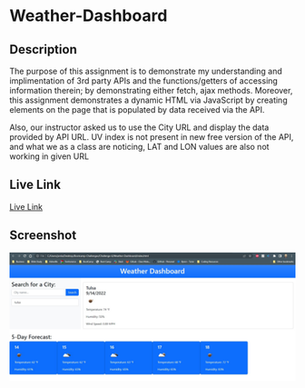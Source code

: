 # Weather-Dashboard

## Description
The purpose of this assignment is to demonstrate my understanding and implimentation of 3rd party APIs and the functions/getters of accessing information therein; by demonstrating either fetch, ajax methods. Moreover, this assignment demonstrates a dynamic HTML via JavaScript by creating elements on the page that is populated by data received via the API.

Also, our instructor asked us to use the City URL and display the data provided by API URL. UV index is not present in new free version of the API, and what we as a class are noticing, LAT and LON values are also not working in given URL

## Live Link
[Live Link](https://boslarm.github.io/Weather-Dashboard/)

## Screenshot
![Webpage Screenshot](./Assets/Weather%20Dashboard%20Screenshot.jpg)
